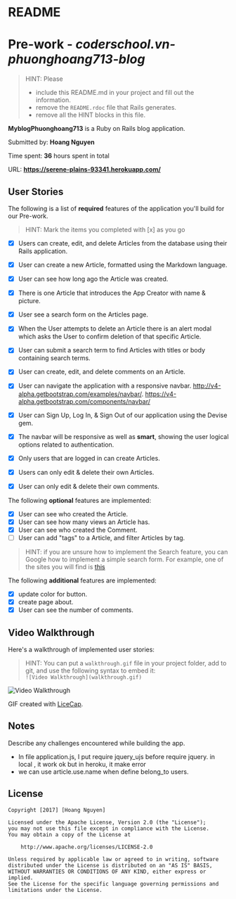 # README
# Pre-work - *coderschool.vn-phuonghoang713-blog*

> HINT: Please
> - include this README.md in your project and fill out the information.
> - remove the `README.rdoc` file that Rails generates.
> - remove all the HINT blocks in this file.

**MyblogPhuonghoang713** is a Ruby on Rails blog application.

Submitted by: **Hoang Nguyen**

Time spent: **36** hours spent in total

URL: **https://serene-plains-93341.herokuapp.com/**

## User Stories

The following is a list of **required** features of the application you'll build for our Pre-work.

> HINT: Mark the items you completed with [x] as you go

* [x] Users can create, edit, and delete Articles from the database using their Rails application.
* [x] User can create a new Article, formatted using the Markdown language.
* [x] User can see how long ago the Article was created.
* [x] There is one Article that introduces the App Creator with name & picture.
* [x] User see a search form on the Articles page.
* [x] When the User attempts to delete an Article there is an alert modal which asks the User to confirm deletion of that specific Article.
* [x] User can submit a search term to find Articles with titles or body containing search terms.
* [x] User can create, edit, and delete comments on an Article.
* [x] User can navigate the application with a responsive navbar.
      http://v4-alpha.getbootstrap.com/examples/navbar/.
      https://v4-alpha.getbootstrap.com/components/navbar/
* [x] User can Sign Up, Log In, & Sign Out of our application using the Devise gem.      
* [x] The navbar will be responsive as well as **smart**, showing the user logical options related to authentication.
* [x] Only users that are logged in can create Articles.
* [x] Users can only edit & delete their own Articles.
* [x] User can only edit & delete their own comments.


The following **optional** features are implemented:

* [x] User can see who created the Article.
* [x] User can see how many views an Article has.
* [x] User can see who created the Comment.
* [ ] User can add "tags" to a Article, and filter Articles by tag.

> HINT: if you are unsure how to implement the Search feature, you can Google how to implement a simple search form. For example, one of the sites you will find is [this](http://www.jorgecoca.com/buils-search-form-ruby-rails/)

The following **additional** features are implemented:

 * [x] update color for button.
 * [x] create page about.
 * [x] User can see the number of comments.

## Video Walkthrough

Here's a walkthrough of implemented user stories:

> HINT: You can put a `walkthrough.gif` file in your project folder, add to git, and use the following syntax to embed it:  
> `![Video Walkthrough](walkthrough.gif)`
>

![Video Walkthrough](app/assets/images/coderschool-phuonghoang713-blog.gif)

GIF created with [LiceCap](http://www.cockos.com/licecap/).

## Notes

Describe any challenges encountered while building the app.

* In file application.js, I  put require jquery_ujs before require jquery. in local , it work ok but in heroku, it make error
* we can use article.use.name when define belong_to users.

## License

    Copyright [2017] [Hoang Nguyen]

    Licensed under the Apache License, Version 2.0 (the "License");
    you may not use this file except in compliance with the License.
    You may obtain a copy of the License at

        http://www.apache.org/licenses/LICENSE-2.0

    Unless required by applicable law or agreed to in writing, software
    distributed under the License is distributed on an "AS IS" BASIS,
    WITHOUT WARRANTIES OR CONDITIONS OF ANY KIND, either express or implied.
    See the License for the specific language governing permissions and
    limitations under the License.
